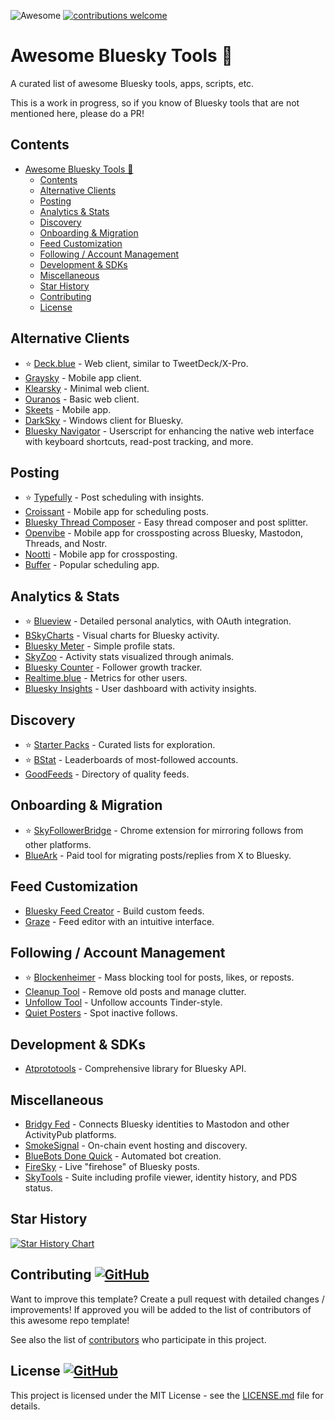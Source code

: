 ![Awesome](https://cdn.rawgit.com/sindresorhus/awesome/d7305f38d29fed78fa85652e3a63e154dd8e8829/media/badge.svg) [![contributions welcome](https://img.shields.io/badge/contributions-welcome-brightgreen.svg?style=flat)](https://github.com/romantseg/awesome-bluesky-tools/issues) 
<!-- <img src="https://img.shields.io/badge/stars-150+-blue.svg"/>&nbsp;<img src="https://img.shields.io/badge/fork-25%2B-blue.svg"/> -->


<!-- Head -->
# Awesome Bluesky Tools 🦋
A curated list of awesome Bluesky tools, apps, scripts, etc.

This is a work in progress, so if you know of Bluesky tools that are not mentioned here, please do a PR!

## Contents
- [Awesome Bluesky Tools 🦋](#awesome-bluesky-tools-)
  - [Contents](#contents)
  - [Alternative Clients](#alternative-clients)
  - [Posting](#posting)
  - [Analytics \& Stats](#analytics--stats)
  - [Discovery](#discovery)
  - [Onboarding \& Migration](#onboarding--migration)
  - [Feed Customization](#feed-customization)
  - [Following / Account Management](#following--account-management)
  - [Development \& SDKs](#development--sdks)
  - [Miscellaneous](#miscellaneous)
  - [Star History](#star-history)
  - [Contributing   ](#contributing---)
  - [License   ](#license---)

## Alternative Clients
- ⭐️ [Deck.blue](https://deck.blue/) - Web client, similar to TweetDeck/X-Pro.
- [Graysky](https://graysky.app/) - Mobile app client.
- [Klearsky](https://klearsky.pages.dev/) - Minimal web client.
- [Ouranos](https://useouranos.app/) - Basic web client.
- [Skeets](https://www.skeetsapp.com/) - Mobile app.
- [DarkSky](https://apps.microsoft.com/detail/9np22dtfscts?hl=en-us&gl=US) - Windows client for Bluesky.
- [Bluesky Navigator](https://github.com/tonycpsu/bluesky-navigator) - Userscript for enhancing the native web interface with keyboard shortcuts, read-post tracking, and more.

## Posting
- ⭐️ [Typefully](https://typefully.com/blog/what-is-bluesky) - Post scheduling with insights.
- [Croissant](https://croissantapp.com/) - Mobile app for scheduling posts.
- [Bluesky Thread Composer](https://bluesky-thread-composer.pages.dev/) - Easy thread composer and post splitter.
- [Openvibe](https://openvibe.social/) - Mobile app for crossposting across Bluesky, Mastodon, Threads, and Nostr.
- [Nootti](https://nootti.com/) - Mobile app for crossposting.
- [Buffer](https://buffer.com/bluesky) - Popular scheduling app.

## Analytics & Stats
- ⭐️ [Blueview](https://blueview.app/) - Detailed personal analytics, with OAuth integration.
- [BSkyCharts](https://bskycharts.edavis.dev/) - Visual charts for Bluesky activity.
- [Bluesky Meter](https://blueskymeter.com/) - Simple profile stats.
- [SkyZoo](https://skyzoo.blue/stats) - Activity stats visualized through animals.
- [Bluesky Counter](https://blueskycounter.com/marckohlbrugge.com?via=blueskydirectory) - Follower growth tracker.
- [Realtime.blue](https://realtime.blue/) - Metrics for other users.
- [Bluesky Insights](https://bluesky-insights.dwagentai.com/) - User dashboard with activity insights.

## Discovery
- ⭐️ [Starter Packs](https://www.starterpacks.net/) - Curated lists for exploration.
- ⭐️ [BStat](https://bstat.app/) - Leaderboards of most-followed accounts.
- [GoodFeeds](https://goodfeeds.co/all) - Directory of quality feeds.

## Onboarding & Migration
- ⭐️ [SkyFollowerBridge](https://chromewebstore.google.com/detail/sky-follower-bridge/behhbpbpmailcnfbjagknjngnfdojpko) - Chrome extension for mirroring follows from other platforms.
- [BlueArk](https://blueark.app/) - Paid tool for migrating posts/replies from X to Bluesky.

## Feed Customization
- [Bluesky Feed Creator](https://blueskyfeedcreator.com/) - Build custom feeds.
- [Graze](https://www.graze.social/create) - Feed editor with an intuitive interface.

## Following / Account Management
- ⭐️ [Blockenheimer](https://blockenheimer.click/) - Mass blocking tool for posts, likes, or reposts.
- [Cleanup Tool](https://bsky.jazco.dev/cleanup) - Remove old posts and manage clutter.
- [Unfollow Tool](https://b.cam.fyi/unfollow) - Unfollow accounts Tinder-style.
- [Quiet Posters](https://mary-ext.codeberg.page/bluesky-quiet-posters/) - Spot inactive follows.

## Development & SDKs
- [Atprototools](https://github.com/ianklatzco/atprototools) - Comprehensive library for Bluesky API.

## Miscellaneous
- [Bridgy Fed](https://fed.brid.gy/) - Connects Bluesky identities to Mastodon and other ActivityPub platforms.
- [SmokeSignal](https://smokesignal.events/) - On-chain event hosting and discovery.
- [BlueBots Done Quick](https://bluebotsdonequick.com/) - Automated bot creation.
- [FireSky](https://firesky.tv/) - Live "firehose" of Bluesky posts.
- [SkyTools](https://sky.tools) - Suite including profile viewer, identity history, and PDS status.

## Star History

[![Star History Chart](https://api.star-history.com/svg?repos=romantseg/awesome-bluesky-tools&type=Date)](https://star-history.com/#hridaydutta123/awesome-twitter-tools&Date)


## Contributing <a href="https://github.com/romantseg/awesome-bluesky-tools/graphs/contributors"> ![GitHub](https://img.shields.io/github/contributors/romantseg/awesome-bluesky-tools) </a>

Want to improve this template? Create a pull request with detailed changes / improvements! If approved you will be added to the list of contributors of this awesome repo template!

See also the list of
[contributors](https://github.com/romantseg/awesome-bluesky-tools/graphs/contributors) who
participate in this project.

## License <a href="LICENSE"> ![GitHub](https://img.shields.io/github/license/romantseg/awesome-bluesky-tools) </a>

This project is licensed under the MIT License - see the
[LICENSE.md](https://github.com/romantseg/awesome-bluesky-tools/blob/main/LICENSE) file for
details.




